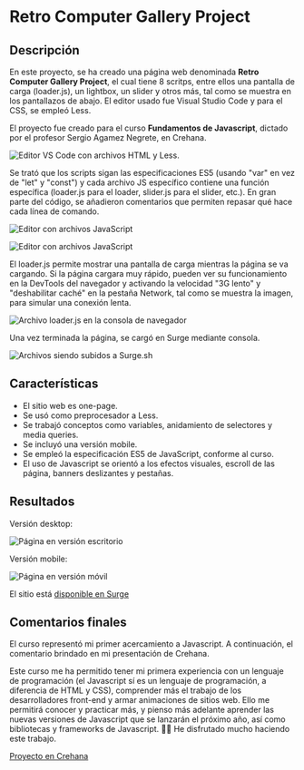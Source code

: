# Retro Computer Gallery Project

## Descripción
En este proyecto, se ha creado una página web denominada **Retro Computer Gallery Project**, el cual tiene 8 scritps, entre ellos una pantalla de carga (loader.js), un lightbox, un slider y otros más, tal como se muestra en los pantallazos de abajo. El editor usado fue Visual Studio Code y para el CSS, se empleó Less.

El proyecto fue creado para el curso **Fundamentos de Javascript**, dictado por el profesor Sergio Agamez Negrete, en Crehana.

![Editor VS Code con archivos HTML y Less.](/img_md/html_less.png)

Se trató que los scripts sigan las especificaciones ES5 (usando "var" en vez de "let" y "const") y cada archivo JS específico contiene una función específica (loader.js para el loader, slider.js para el slider, etc.). En gran parte del código, se añadieron comentarios que permiten repasar qué hace cada línea de comando.

![Editor con archivos JavaScript](/img_md/JS_1.png)

![Editor con archivos JavaScript](/img_md/JS_2.png)

El loader.js permite mostrar una pantalla de carga mientras la página se va cargando. Si la página cargara muy rápido, pueden ver su funcionamiento en la DevTools del navegador y activando la velocidad "3G lento" y "deshabilitar caché" en la pestaña Network, tal como se muestra la imagen, para simular una conexión lenta.

![Archivo loader.js en la consola de navegador](/img_md/loader_js.png)

Una vez terminada la página, se cargó en Surge mediante consola.

![Archivos siendo subidos a Surge.sh](/img_md/surge_cli.png)

## Características
- El sitio web es one-page.
- Se usó como preprocesador a Less.
- Se trabajó conceptos como variables, anidamiento de selectores y media queries.
- Se incluyó una versión mobile.
- Se empleó la especificación ES5 de JavaScript, conforme al curso.
- El uso de Javascript se orientó a los efectos visuales, escroll de las página, banners deslizantes y pestañas.

## Resultados
Versión desktop:

![Página en versión escritorio](/img_md/webpage_desktop.png)

Versión mobile:

![Página en versión móvil](/img_md/webpage_mobile.png)

El sitio está [disponible en Surge](https://retrocomputer-gallery.surge.sh/)

## Comentarios finales
El curso representó mi primer acercamiento a Javascript. A continuación, el comentario brindado en mi presentación de Crehana.

Este curso me ha permitido tener mi primera experiencia con un lenguaje de programación (el Javascript sí es un lenguaje de programación, a diferencia de HTML y CSS), comprender más el trabajo de los desarrolladores front-end y armar animaciones de sitios web. Ello me permitirá conocer y practicar más, y pienso más adelante aprender las nuevas versiones de Javascript que se lanzarán el próximo año, así como bibliotecas y frameworks de Javascript. 🚀🚀 He disfrutado mucho haciendo este trabajo.

[Proyecto en Crehana](https://www.crehana.com/proyecto/oscarroman-pe/267322/retro-computer-gallery-project)